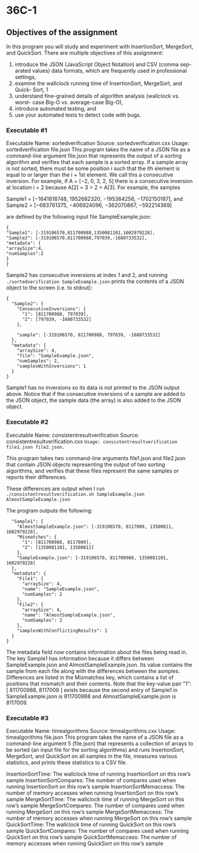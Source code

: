 # 36C-1
## Objectives of the assignment 
In this program you will study and experiment with InsertionSort, MergeSort,
and QuickSort. There are multiple objectives of this assignment:
1. introduce the JSON (JavaScript Object Notation) and CSV (comma sep-
arated values) data formats, which are frequently used in professional
settings,
2. examine the wallclock running time of InsertionSort, MergeSort, and Quick-
Sort,
1
3. understand fine-grained details of algorithm analysis (wallclock vs. worst-
case Big-O vs. average-case Big-O),
4. introduce automated testing, and
5. use your automated tests to detect code with bugs.

### Executable #1
Executable Name: sortedverification
Source: sortedverification.cxx
Usage: sortedverification file.json
This program takes the name of a JSON file as a command-line argument
file.json that represents the output of a sorting algorithm and verifies that
each sample is a sorted array. If a sample array is not sorted, there must be
some position i such that the ith element is equal to or larger than the i + 1st
element. We call this a consecutive inversion. For example, if A = [−2, 0, 3, 2, 5]
there is a consecutive inversion at location i = 2 because A[2] = 3 > 2 = A[3].
For example, the samples

Sample1 = [−1641818748, 1952682320, −195384256, −1702150187], and
Sample2 = [−683761375, −406924096, −362070867, −592214369]

are defined by the following input file SampleExample.json:

```
{
"Sample1": [-319106570,811700988,1350081101,1602979228],
"Sample2": [-319106570,811700988,797039,-1680733532],
"metadata": {
"arraySize":4,
"numSamples":2
}
}
```

Sample2 has consecutive inversions at index 1 and 2, and running
```./sortedverification SampleExample.json```
prints the contents of a JSON object to the screen (i.e. to stdout):
```
{
  "Sample2": {
    "ConsecutiveInversions": {
      "1": [811700988, 797039],
      "2": [797039, -1680733532]
    },

    "sample": [-319106570, 811700988, 797039, -1680733532]
  },
  "metadata": {
    "arraySize": 4,
    "file": "SampleExample.json",
    "numSamples": 2,
    "samplesWithInversions": 1
  }
}
```
Sample1 has no inversions so its data is not printed to the JSON output above.
Notice that if the consecutive inversions of a sample are added to the JSON
object, the sample data (the array) is also added to the JSON object.

### Executable #2
Executable Name: consistentresultverification
Source: consistentresultverification.cxx
```Usage: consistentresultverification file1.json file2.json.```

This program takes two command-line arguments file1.json and file2.json
that contain JSON objects representing the output of two sorting algorithms,
and verifies that these files represent the same samples or reports their differences.


These differences are output when I run
```./consistentresultverification.sh SampleExample.json AlmostSampleExample.json```

The program outputs the following:
```{
  "Sample1": {
    "AlmostSampleExample.json": [-319106570, 8117009, 13500811, 1602979228],
    "Mismatches": {
      "1": [811700988, 8117009],
      "2": [1350081101, 13500811]
    },
    "SampleExample.json": [-319106570, 811700988, 1350081101, 1602979228]
  },
  "metadata": {
    "File1": {
      "arraySize": 4,
      "name": "SampleExample.json",
      "numSamples": 2
    },
    "File2": {
      "arraySize": 4,
      "name": "AlmostSampleExample.json",
      "numSamples": 2
    },
    "samplesWithConflictingResults": 1
  }
}
```

The metadata field now contains information about the files being read in. The
key Sample1 has information because it differs between SampleExample.json
and AlmostSampleExample.json. Its value contains the sample from each file
along with the differences between the asmples. Differences are listed in the
Mismatches key, which contains a list of positions that mismatch and their
contents. Note that the key-value pair "1": [ 811700988, 8117009 ] exists
because the second entry of Sample1 in SampleExample.json is 811700988 and
AlmostSampleExample.json is 8117009.

### Executable #3
Executable Name: timealgorithms Source: timealgorithms.cxx
Usage: timealgorithms file.json
This program takes the name of a JSON file as a command-line argument
5
(file.json) that represents a collection of arrays to be sorted (an input file
for the sorting algorithms) and runs InsertionSort, MergeSort, and QuickSort
on all samples in the file, measures various statistics, and prints these statistics
to a CSV file.

InsertionSortTime: The wallclock time of running InsertionSort on this row’s sample
InsertionSortCompares: The number of compares used when running InsertionSort on this row’s sample
InsertionSortMemaccess: The number of memory accesses when running InsertionSort on this row’s sample
MergeSortTime: The wallclock time of running MergeSort on this row’s sample
MergeSortCompares: The number of compares used when running MergeSort on this row’s sample
MergeSortMemaccess: The number of memory accesses when running MergeSort on this row’s sample
QuickSortTime: The wallclock time of running QuickSort on this row’s sample
QuickSortCompares: The number of compares used when running QuickSort on this row’s sample
QuickSortMemaccess: The number of memory accesses when running QuickSort on this row’s sample
